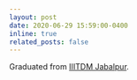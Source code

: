 ```yaml
---
layout: post
date: 2020-06-29 15:59:00-0400
inline: true
related_posts: false
---
```


Graduated from [IIITDM Jabalpur](https://iiitdmj.ac.in).